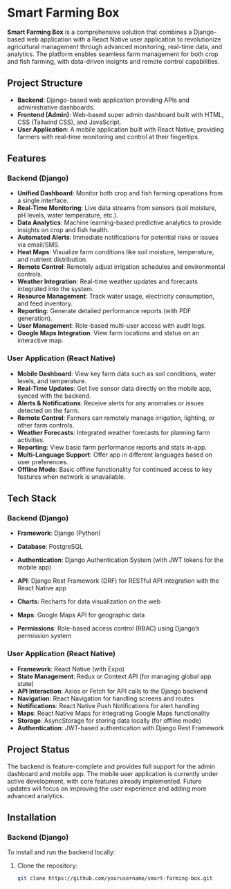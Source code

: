 # Smart Farming Box

**Smart Farming Box** is a comprehensive solution that combines a Django-based web application with a React Native user application to revolutionize agricultural management through advanced monitoring, real-time data, and analytics. The platform enables seamless farm management for both crop and fish farming, with data-driven insights and remote control capabilities.

## Project Structure

- **Backend**: Django-based web application providing APIs and administrative dashboards.
- **Frontend (Admin)**: Web-based super admin dashboard built with HTML, CSS (Tailwind CSS), and JavaScript.
- **User Application**: A mobile application built with React Native, providing farmers with real-time monitoring and control at their fingertips.

## Features

### Backend (Django)

- **Unified Dashboard**: Monitor both crop and fish farming operations from a single interface.
- **Real-Time Monitoring**: Live data streams from sensors (soil moisture, pH levels, water temperature, etc.).
- **Data Analytics**: Machine learning-based predictive analytics to provide insights on crop and fish health.
- **Automated Alerts**: Immediate notifications for potential risks or issues via email/SMS.
- **Heat Maps**: Visualize farm conditions like soil moisture, temperature, and nutrient distribution.
- **Remote Control**: Remotely adjust irrigation schedules and environmental controls.
- **Weather Integration**: Real-time weather updates and forecasts integrated into the system.
- **Resource Management**: Track water usage, electricity consumption, and feed inventory.
- **Reporting**: Generate detailed performance reports (with PDF generation).
- **User Management**: Role-based multi-user access with audit logs.
- **Google Maps Integration**: View farm locations and status on an interactive map.

### User Application (React Native)

- **Mobile Dashboard**: View key farm data such as soil conditions, water levels, and temperature.
- **Real-Time Updates**: Get live sensor data directly on the mobile app, synced with the backend.
- **Alerts & Notifications**: Receive alerts for any anomalies or issues detected on the farm.
- **Remote Control**: Farmers can remotely manage irrigation, lighting, or other farm controls.
- **Weather Forecasts**: Integrated weather forecasts for planning farm activities.
- **Reporting**: View basic farm performance reports and stats in-app.
- **Multi-Language Support**: Offer app in different languages based on user preferences.
- **Offline Mode**: Basic offline functionality for continued access to key features when network is unavailable.

## Tech Stack

### Backend (Django)

- **Framework**: Django (Python)
- **Database**: PostgreSQL
- **Authentication**: Django Authentication System (with JWT tokens for the mobile app)
- **API**: Django Rest Framework (DRF) for RESTful API integration with the React Native app
- **Charts**: Recharts for data visualization on the web
- **Maps**: Google Maps API for geographic data

- **Permissions**: Role-based access control (RBAC) using Django’s permission system

### User Application (React Native)

- **Framework**: React Native (with Expo)
- **State Management**: Redux or Context API (for managing global app state)
- **API Interaction**: Axios or Fetch for API calls to the Django backend
- **Navigation**: React Navigation for handling screens and routes
- **Notifications**: React Native Push Notifications for alert handling
- **Maps**: React Native Maps for integrating Google Maps functionality
- **Storage**: AsyncStorage for storing data locally (for offline mode)
- **Authentication**: JWT-based authentication with Django Rest Framework

## Project Status

The backend is feature-complete and provides full support for the admin dashboard and mobile app. The mobile user application is currently under active development, with core features already implemented. Future updates will focus on improving the user experience and adding more advanced analytics.

## Installation

### Backend (Django)

To install and run the backend locally:

1. Clone the repository:

   ```bash
   git clone https://github.com/yourusername/smart-farming-box.git
